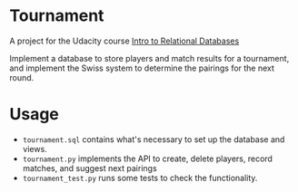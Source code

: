 # Tournament

A project for the Udacity course [Intro to Relational Databases](https://www.udacity.com/course/viewer#!/c-ud197)

Implement a database to store players and match results for a tournament, 
and implement the Swiss system to determine the pairings for the next round.

# Usage

* `tournament.sql` contains what's necessary to set up the database and views.
* `tournament.py` implements the API to create, delete players, record matches, and 
  suggest next pairings
* `tournament_test.py` runs some tests to check the functionality.

